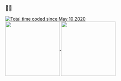 <h3>💩🔧</h3>
<a href="https://wakatime.com/@a6dd0133-f96d-4bb3-a2f0-b22920c60179"><img src="https://wakatime.com/badge/user/a6dd0133-f96d-4bb3-a2f0-b22920c60179.svg" alt="Total time coded since May 10 2020" /></a>
<br />
<a href="https://github.com/yz-5555/github-readme-stats">
  <img height=173 align="center" src="https://github-readme-stats.vercel.app/api?username=yz-5555&include_all_commits=true&disable_animations=true&theme=github_dark_dimmed" />
  <img height=173 align="center" src="https://github-readme-stats.vercel.app/api/wakatime?username=yz5555&theme=github_dark_dimmed&langs_count=3" />
</a>
